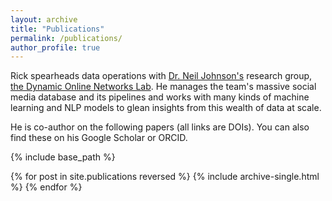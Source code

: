 ```yaml
---
layout: archive
title: "Publications"
permalink: /publications/
author_profile: true
---
```


Rick spearheads data operations with <a href="https://en.wikipedia.org/wiki/Neil_F._Johnson" target="_blank">Dr. Neil Johnson's</a> research group, <a href="https://donlab.columbian.gwu.edu/" target="_blank">the Dynamic Online Networks Lab</a>. He manages the team's massive social media database and its pipelines and works with many kinds of machine learning and NLP models to glean insights from this wealth of data at scale.

He is co-author on the following papers (all links are DOIs). You can also find these on his Google Scholar or ORCID.

{% include base_path %}

{% for post in site.publications reversed %}
  {% include archive-single.html %}
{% endfor %}
